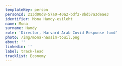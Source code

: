 ```yaml
---
templateKey: person
personId: 213d00d8-57a0-40a2-bdf2-8bd57a3deae3
identifier: Mona Hamdy-esileht
name: Mona
surname: Hamdy
role: 'Director, Harvard Arab Covid Response fund'
photo: /img/mona-nassim-touil.png
about: ''
linkedin: ''
label: track-lead
tracklist: Economy
---
```

